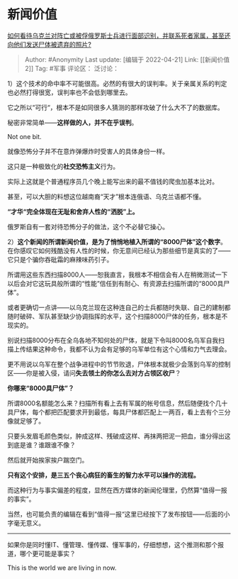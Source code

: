 # 新闻价值
[如何看待乌克兰对阵亡或被俘俄罗斯士兵进行面部识别，并联系死者家属，甚至还向他们发送尸体被遗弃的照片?](https://www.zhihu.com/question/528698055/answer/2449682547)

> Author: #Anonymity
> Last update: [编辑于 2022-04-21]
> Link: [[新闻价值 2]]
> Tag: #军事
> 评论区：
> 泛讨论：

1）这个技术的命中率不可能很高。必然的有很大的误判率。关于亲属关系的判定也必然打得很宽，误判率也不会低到哪里去。

它之所以“可行“，根本不是如同很多人猜测的那样攻破了什么大不了的数据库。

秘密非常简单——**这样做的人，并不在乎误判**。

Not one bit.

就像恐怖分子并不在意炸弹爆炸时受害人的具体身份一样。

这只是一种极致化的**社交恐怖主义**行为。

实际上这就是个普通程序员几个晚上能写出来的最不值钱的爬虫加基本比对。

甚至，可以大胆的料想这位越南裔“天才”根本连俄语、乌克兰语都不懂。

**“才华“完全体现在无耻和舍弃人性的“洒脱”上。**

俄罗斯自有一套对待恐怖分子的做法，这个不必替它操心。

2）**这个新闻的所谓新闻价值，是为了悄悄地植入所谓的“8000尸体”这个数字**。在你感叹它如何残酷没有人性的时候，你无意间已经认为那些细节是真实的了——它只是个骗你吞砒霜的麻辣味药引子。

所谓用这些东西扫描8000人——恕我直言，我根本不相信会有人在稍微测试一下以后会对它这玩具般所谓的“性能”信任到有耐心、有资源去扫描所谓的“8000具尸体”。

或者更确切一点讲——以乌克兰现在这种连自己的士兵都随时失联、自己的建制都随时破碎、军队甚至缺少协调指挥的水平，这个扫描8000尸体的任务，根本是不现实的。

别说扫描8000分布在全乌各地不知何处的尸体，就是下令叫8000名乌军自我扫描上传结果这种命令，我都不认为会有足够的乌军单位有这个心情和力气去理会。

更不用说以乌军在整个战争进程中的节节败退，尸体根本就极少会落到乌军的控制区——你是被入侵，请问**失去领土的你怎么去对方占领区收尸**？

**你哪来“8000具尸体”？**

所谓8000名额能怎么来？扫描所有看上去有军属的帐号信息，然后随便找个几十具尸体，每个都把匹配要求开到最低，每具尸体都匹配上一两百，看上去有个三分像就足够了。

只要头发眉毛颜色类似，肿成这样、残破成这样、再抹两把泥一把血，谁分得出这到底是谁？谁跟谁不像？

然后就开始挨家挨户踹空门。

**只有这个安排，是三五个丧心病狂的畜生的智力水平可以操作的流程。**

而这种行为与事实偏差的程度，显然在西方媒体的新闻伦理里，仍然算“值得一报的事实”。

当然，也可能负责的编辑在看到“值得一报“这里已经按下了发布按钮——后面的小字毫无意义。

---

如果你是同时懂IT、懂管理、懂传媒、懂军事的，仔细想想，这个推测和那个报道，哪个更可能是事实？

This is the world we are living in now.
